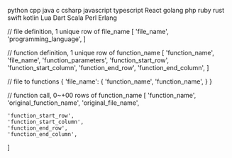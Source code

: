 python
cpp
java
c
csharp
javascript
typescript
    React
golang
php
ruby
rust
swift
kotlin
Lua
Dart
Scala
Perl
Erlang

// file definition, 1 unique row of file_name
[
    'file_name',
    'programming_language',
]

// function definition, 1 unique row of function_name
[
    'function_name',
    'file_name',
    'function_parameters',
    'function_start_row',
    'function_start_column',
    'function_end_row',
    'function_end_column',
]

// file to functions
{
    'file_name': {
        'function_name',
        'function_name',
    }
}

// function call, 0~+00 rows of function_name
[
    'function_name',
    'original_function_name',
    'original_file_name',
    
    'function_start_row',
    'function_start_column',
    'function_end_row',
    'function_end_column',
]